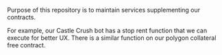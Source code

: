 Purpose of this repository is to maintain services supplementing our contracts.

For example, our Castle Crush bot has a stop rent function that we can execute
for better UX. There is a similar function on our polygon collateral free
contract.
